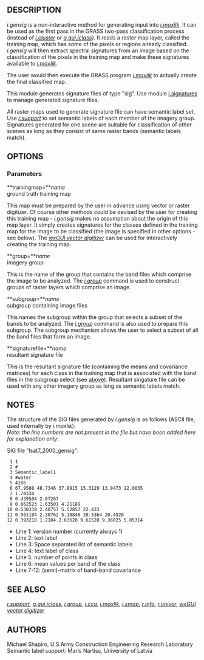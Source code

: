 ## DESCRIPTION

*i.gensig* is a non-interactive method for generating input into
*[i.maxlik](i.maxlik.md)*. It can be used as the first pass in the GRASS
two-pass classification process (instead of *[i.cluster](i.cluster.md)*
or *[g.gui.iclass](g.gui.iclass.md))*. It reads a raster map layer,
called the training map, which has some of the pixels or regions already
classified. *i.gensig* will then extract spectral signatures from an
image based on the classification of the pixels in the training map and
make these signatures available to *[i.maxlik](i.maxlik.md)*.

The user would then execute the GRASS program *[i.maxlik](i.maxlik.md)*
to actually create the final classified map.

This module generates signature files of type "sig". Use module
[i.signatures](i.signatures.md) to manage generated signature files.

All raster maps used to generate signature file can have semantic label
set. Use *[r.support](r.support.md)* to set semantic labels of each
member of the imagery group. Signatures generated for one scene are
suitable for classification of other scenes as long as they consist of
same raster bands (semantic labels match).

## OPTIONS

### Parameters

**trainingmap=***name*  
ground truth training map

This map must be prepared by the user in advance using vector or raster
digitizer. Of course other methods could be devised by the user for
creating this training map - *i.gensig* makes no assumption about the
origin of this map layer. It simply creates signatures for the classes
defined in the training map for the image to be classified (the image is
specified in other options - see below). The *[wxGUI vector
digitizer](wxGUI.vdigit.md)* can be used for interactively creating the
training map.

**group=***name*  
imagery group

This is the name of the group that contains the band files which
comprise the image to be analyzed. The *[i.group](i.group.md)* command
is used to construct groups of raster layers which comprise an image.

<span id="subgroup"></span>**subgroup=***name*  
subgroup containing image files

This names the subgroup within the group that selects a subset of the
bands to be analyzed. The *[i.group](i.group.md)* command is also used
to prepare this subgroup. The subgroup mechanism allows the user to
select a subset of all the band files that form an image.

**signaturefile=***name*  
resultant signature file

This is the resultant signature file (containing the means and
covariance matrices) for each class in the training map that is
associated with the band files in the subgroup select (see
[above](#subgroup)). Resultant singature file can be used with any other
imagery group as long as semantic labels match.

## NOTES

The structure of the SIG files generated by *i.gensig* is as follows
(ASCII file, used internally by *i.maxlik*):  
*Note: the line numbers are not present in the file but have been added
here for explanation only*:

SIG file "lsat7_2000_gensig":

```shell
 1 1
 2 #
 3 Semantic_label1
 4 #water
 5 4186
 6 67.9508 48.7346 37.8915 15.3129 13.8473 12.0855
 7 1.74334
 8 0.439504 2.07267
 9 0.662523 1.63501 4.21189
10 0.530339 2.40757 5.52857 22.433
11 0.561184 2.30762 5.18846 20.5364 20.4926
12 0.393218 1.2184 2.63628 9.61528 9.36025 5.85314
```

- Line 1: version number (currently always 1)
- Line 2: text label
- Line 3: Space separated list of semantic labels
- Line 4: text label of class
- Line 5: number of points in class
- Line 6: mean values per band of the class
- Line 7-12: (semi)-matrix of band-band covariance

## SEE ALSO

*[r.support](r.support.md), [g.gui.iclass](g.gui.iclass.md),
[i.group](i.group.md), [i.cca](i.cca.md), [i.maxlik](i.maxlik.md),
[i.smap](i.smap.md), [r.info](r.info.md), [r.univar](r.univar.md),
[wxGUI vector digitizer](wxGUI.vdigit.md)*

## AUTHORS

Michael Shapiro, U.S.Army Construction Engineering Research Laboratory  
Semantic label support: Maris Nartiss, University of Latvia

